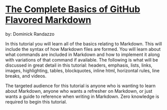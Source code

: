 # [The Complete Basics of GitHub Flavored Markdown](1600finalP.md)

by: Dominick Randazzo

In this tutorial you will learn all of the basics relating to Markdown. This will include the syntax of how Markdown files are formed. You will learn about what commands are included in Markdown and how to implement it along with variations of that command if available. The following is what will be discussed in great detail in this tutorial: headers, emphasis, lists, links, images, highlighting, tables, blockquotes, inline html, horizontal rules, line breaks, and videos.

The targeted audience for this tutorial is anyone who is wanting to learn about Markdown, anyone who wants a refresher on Markdown, or just wants a guide to reference when writing in Markdown. Zero knowledge is required to begin this tutorial.
